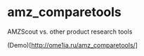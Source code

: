 # amz_comparetools
AMZScout vs. other product research tools

(Demo)[http://ome1ia.ru/amz_comparetools/]
